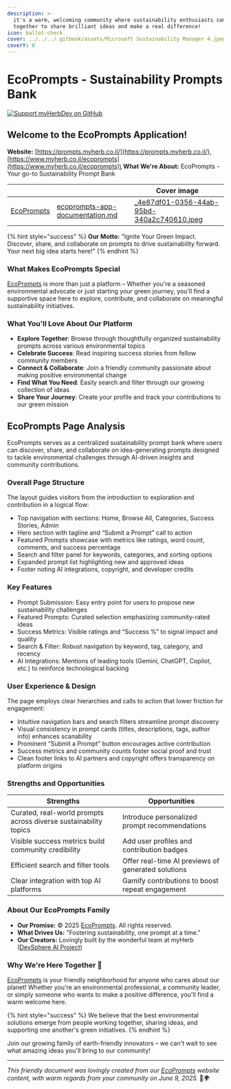 ```yaml
---
description: >-
  it's a warm, welcoming community where sustainability enthusiasts come
  together to share brilliant ideas and make a real difference!
icon: ballot-check
cover: ../../../.gitbook/assets/Microsoft Sustainability Manager 4.jpeg
coverY: 0
---
```


# EcoPrompts - Sustainability Prompts Bank

[![Support myHerbDev on GitHub](https://img.shields.io/badge/Support-myHerbDev-blue.svg?style=flat\&logo=github)](https://github.com/sponsor/myHerbDev)

## Welcome to the EcoPrompts Application!

**Website:** [https://prompts.myherb.co.il/](https://prompts.myherb.co.il/), [https://www.myherb.co.il/ecoprompts](https://www.myherb.co.il/ecoprompts)\
**What We're About:** EcoPrompts - Your go-to Sustainability Prompt Bank

<table data-view="cards"><thead><tr><th></th><th data-type="content-ref"></th><th data-hidden data-card-cover data-type="image">Cover image</th></tr></thead><tbody><tr><td><a href="https://prompts.myherb.co.il/">EcoPrompts</a></td><td><a href="ecoprompts-app-documentation.md">ecoprompts-app-documentation.md</a></td><td><a href="../../../.gitbook/assets/_4e87df01-0356-44ab-95bd-340a2c740610.jpeg">_4e87df01-0356-44ab-95bd-340a2c740610.jpeg</a></td></tr></tbody></table>

{% hint style="success" %}
**Our Motto:** "Ignite Your Green Impact. Discover, share, and collaborate on prompts to drive sustainability forward. Your next big idea starts here!"
{% endhint %}

### What Makes EcoPrompts Special

[EcoPrompts](https://prompts.myherb.co.il/) is more than just a platform – Whether you're a seasoned environmental advocate or just starting your green journey, you'll find a supportive space here to explore, contribute, and collaborate on meaningful sustainability initiatives.

### What You'll Love About Our Platform

* **Explore Together**: Browse through thoughtfully organized sustainability prompts across various environmental topics
* **Celebrate Success**: Read inspiring success stories from fellow community members
* **Connect & Collaborate**: Join a friendly community passionate about making positive environmental change
* **Find What You Need**: Easily search and filter through our growing collection of ideas
* **Share Your Journey**: Create your profile and track your contributions to our green mission

## EcoPrompts Page Analysis

EcoPrompts serves as a centralized sustainability prompt bank where users can discover, share, and collaborate on idea-generating prompts designed to tackle environmental challenges through AI-driven insights and community contributions.

### Overall Page Structure

The layout guides visitors from the introduction to exploration and contribution in a logical flow:

* Top navigation with sections: Home, Browse All, Categories, Success Stories, Admin
* Hero section with tagline and “Submit a Prompt” call to action
* Featured Prompts showcase with metrics like ratings, word count, comments, and success percentage
* Search and filter panel for keywords, categories, and sorting options
* Expanded prompt list highlighting new and approved ideas
* Footer noting AI integrations, copyright, and developer credits

### Key Features

* Prompt Submission: Easy entry point for users to propose new sustainability challenges
* Featured Prompts: Curated selection emphasizing community-rated ideas
* Success Metrics: Visible ratings and “Success %” to signal impact and quality
* Search & Filter: Robust navigation by keyword, tag, category, and recency
* AI Integrations: Mentions of leading tools (Gemini, ChatGPT, Copilot, etc.) to reinforce technological backing

### User Experience & Design

The page employs clear hierarchies and calls to action that lower friction for engagement:

* Intuitive navigation bars and search filters streamline prompt discovery
* Visual consistency in prompt cards (titles, descriptions, tags, author info) enhances scanability
* Prominent “Submit a Prompt” button encourages active contribution
* Success metrics and community counts foster social proof and trust
* Clean footer links to AI partners and copyright offers transparency on platform origins

### Strengths and Opportunities

| Strengths                                                        | Opportunities                                      |
| ---------------------------------------------------------------- | -------------------------------------------------- |
| Curated, real-world prompts across diverse sustainability topics | Introduce personalized prompt recommendations      |
| Visible success metrics build community credibility              | Add user profiles and contribution badges          |
| Efficient search and filter tools                                | Offer real-time AI previews of generated solutions |
| Clear integration with top AI platforms                          | Gamify contributions to boost repeat engagement    |

### About Our EcoPrompts Family

* **Our Promise:** © 2025 [EcoPrompts](https://prompts.myherb.co.il/). All rights reserved.
* **What Drives Us:** "Fostering sustainability, one prompt at a time."
* **Our Creators:** Lovingly built by the wonderful team at myHerb ([DevSphere AI Project](https://github.com/sponsor/myHerbDev))

### Why We're Here Together 🤝

[EcoPrompts](https://prompts.myherb.co.il/) is your friendly neighborhood for anyone who cares about our planet! Whether you're an environmental professional, a community leader, or simply someone who wants to make a positive difference, you'll find a warm welcome here.&#x20;

{% hint style="success" %}
We believe that the best environmental solutions emerge from people working together, sharing ideas, and supporting one another's green initiatives.
{% endhint %}

Join our growing family of earth-friendly innovators – we can't wait to see what amazing ideas you'll bring to our community!

***

_This friendly document was lovingly created from our_ [_EcoPrompts_](https://prompts.myherb.co.il/) _website content, with warm regards from your community on June 9, 2025._ 💚🌍
